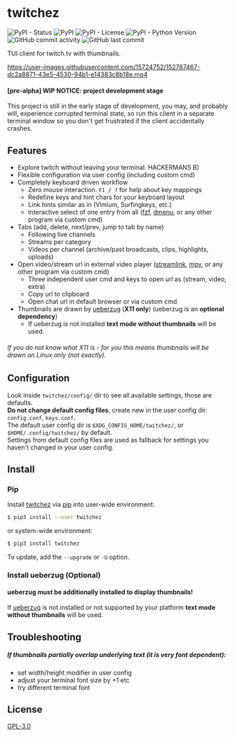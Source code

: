 # twitchez
![PyPI - Status](https://img.shields.io/pypi/status/twitchez?style=flat-square)
![PyPI](https://img.shields.io/pypi/v/twitchez?style=flat-square)
![PyPI - License](https://img.shields.io/pypi/l/twitchez?style=flat-square)
![PyPI - Python Version](https://img.shields.io/pypi/pyversions/twitchez?style=flat-square)
![GitHub commit activity](https://img.shields.io/github/commit-activity/m/WANDEX/twitchez?style=flat-square)
![GitHub last commit](https://img.shields.io/github/last-commit/WANDEX/twitchez?style=flat-square)

TUI client for twitch.tv with thumbnails.

https://user-images.githubusercontent.com/15724752/152787467-dc2a8871-43e5-4530-94b1-e14383c8b18e.mp4

#### [pre-alpha] WIP NOTICE: project development stage
This project is still in the early stage of development,
you may, and probably will, experience corrupted terminal state,
so run this client in a separate terminal window
so you don't get frustrated if the client accidentally crashes.

## Features
* Explore twitch without leaving your terminal. HACKERMANS B)
* Flexible configuration via user config (including custom cmd)
* Completely keyboard driven workflow
    * Zero mouse interaction. `F1 / ?` for help about key mappings
    * Redefine keys and hint chars for your keyboard layout
    * Link hints similar as in (Vimium, Surfingkeys, etc.)
    * Interactive select of one entry from all
([fzf](https://github.com/junegunn/fzf),
[dmenu](https://tools.suckless.org/dmenu/),
or any other program via custom cmd)
* Tabs (add, delete, next/prev, jump to tab by name)
    * Following live channels
    * Streams per category
    * Videos per channel (archive/past broadcasts, clips, highlights, uploads)
* Open video/stream url in external video player
([streamlink](https://github.com/streamlink/streamlink),
[mpv](https://github.com/mpv-player/mpv),
or any other program via custom cmd)
    * Three independent user cmd and keys to open url as (stream, video, extra)
    * Copy url to clipboard
    * Open chat url in default browser or via custom cmd
* Thumbnails are drawn by [ueberzug](https://github.com/seebye/ueberzug) (**X11 only**)
(ueberzug is an **optional dependency**)
    * If ueberzug is not installed **text mode without thumbnails** will be used.

###### *If you do not know what X11 is - for you this means thumbnails will be drawn on Linux only (not exactly).*

## Configuration
Look inside `twitchez/config/` dir to see all available settings, those are defaults.\
**Do not change default config files**, create new in the user config dir: `config.conf`, `keys.conf`.\
The default user config dir is `$XDG_CONFIG_HOME/twitchez/`, or `$HOME/.config/twitchez/` by default.\
Settings from default config files are used as fallback for settings you haven't changed in your user config.

## Install
### Pip
Install [twitchez](https://pypi.org/project/twitchez/) via [pip](https://pip.pypa.io/en/stable/)
into user-wide environment:
```sh
$ pip3 install --user twitchez
```
or system-wide environment:
```sh
$ pip3 install twitchez
```
To update, add the `--upgrade` or `-U` option.

### Install ueberzug (Optional)
#### ueberzug must be additionally installed to display thumbnails!
If [ueberzug](https://github.com/seebye/ueberzug#installation)
is not installed or not supported by your platform  **text mode without thumbnails** will be used.

## Troubleshooting
##### If thumbnails partially overlap underlying text (it is very font dependent):
* set width/height modifier in user config
* adjust your terminal font size by +1 etc
* try different terminal font

## License
[GPL-3.0](https://choosealicense.com/licenses/gpl-3.0/)
